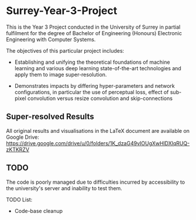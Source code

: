 # Surrey-Year-3-Project

This is the Year 3 Project conducted in the University of Surrey in partial fulfilment for the degree of Bachelor of Engineering (Honours) Electronic Engineering with Computer Systems.

The objectives of this particular project includes:
- Establishing and unifying the theoretical foundations of machine learning and various deep learning state-of-the-art technologies and apply them to image super-resolution.

- Demonstrates impacts by differing hyper-parameters and network configurations, in particular the use of perceptual loss, effect of sub-pixel convolution versus resize convolution and skip-connections

## Super-resolved Results
All original results and visualisations in the LaTeX document are available on Google Drive:
https://drive.google.com/drive/u/0/folders/1K_dzaG49vIOUgXwHlDXlqRUQ-zKTKRZV

## TODO
The code is poorly managed due to difficulties incurred by accessibility to the university's server and inability to test them. 

TODO List:
- Code-base cleanup 
